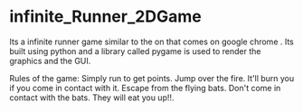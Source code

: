 # infinite_Runner_2DGame
Its a infinite runner game similar to the on that comes on google chrome . Its built using python and a library
called pygame is used to render the graphics and the GUI. 

Rules of the game:
Simply run to get points.
Jump over the fire. It'll burn you if you come in contact with it.
Escape from the flying bats. Don't come in contact with the bats. They will eat you up!!.
